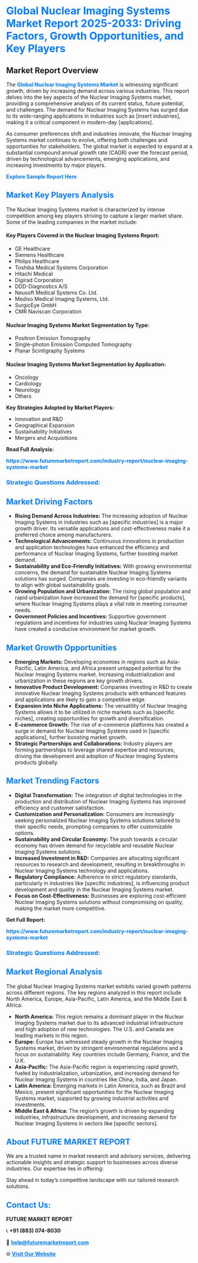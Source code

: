 <h1 style="color: #007BFF;">Global Nuclear Imaging Systems Market Report 2025-2033: Driving Factors, Growth Opportunities, and Key Players</h1>

<section id="overview">
<h2>Market Report Overview</h2>
<p>The <a href="https://www.futuremarketreport.com/industry-report/nuclear-imaging-systems-market" style="color: #007BFF; text-decoration: none;"><strong>Global Nuclear Imaging Systems Market</strong></a> is witnessing significant growth, driven by increasing demand across various industries. This report delves into the key aspects of the Nuclear Imaging Systems market, providing a comprehensive analysis of its current status, future potential, and challenges. The demand for Nuclear Imaging Systems has surged due to its wide-ranging applications in industries such as [insert industries], making it a critical component in modern-day [applications].</p>
<p>As consumer preferences shift and industries innovate, the Nuclear Imaging Systems market continues to evolve, offering both challenges and opportunities for stakeholders. The global market is expected to expand at a substantial compound annual growth rate (CAGR) over the forecast period, driven by technological advancements, emerging applications, and increasing investments by major players.</p>
</section>

<section id="overview">
<p><a href="https://www.futuremarketreport.com/request-sample/reportId=109333" style="color: #007BFF; text-decoration: none;"><strong>Explore Sample Report Here</strong></a></p>
</section>

<section id="key-players">
<h2 style="color: #007BFF;">Market Key Players Analysis</h2>
<p>The Nuclear Imaging Systems market is characterized by intense competition among key players striving to capture a larger market share. Some of the leading companies in the market include:</p>
<h4>Key Players Covered in the Nuclear Imaging Systems Report:</h4>
<ul><li>GE Healthcare</li><li>Siemens Healthcare</li><li>Philips Healthcare</li><li>Toshiba Medical Systems Corporation</li><li>Hitachi Medical</li><li>Digirad Corporation</li><li>DDD-Diagnostics A/S</li><li>Neusoft Medical Systems Co. Ltd.</li><li>Mediso Medical Imaging Systems, Ltd.</li><li>SurgicEye GmbH</li><li>CMR Naviscan Corporation</li></ul>
<h4>Nuclear Imaging Systems Market Segmentation by Type:</h4>
<ul><li>Positron Emission Tomography</li><li>Single-photon Emission Computed Tomography</li><li>Planar Scintigraphy Systems</li></ul>

<h4>Nuclear Imaging Systems Market Segmentation by Application:</h4>
<ul><li>Oncology</li><li>Cardiology</li><li>Neurology</li><li>Others</li></ul>
<p><strong>Key Strategies Adopted by Market Players:</strong></p>
<ul>
<li>Innovation and R&D</li>
<li>Geographical Expansion</li>
<li>Sustainability Initiatives</li>
<li>Mergers and Acquisitions</li>
</ul>
</section>

<section>
<p><strong>Read Full Analysis: </strong></p><a href="https://www.futuremarketreport.com/industry-report/nuclear-imaging-systems-market" style="color: #007BFF; text-decoration: none;"><strong>https://www.futuremarketreport.com/industry-report/nuclear-imaging-systems-market</strong></a>
<h3 style="color: #007BFF;">Strategic Questions Addressed:</h3>
</section>

<section id="driving-factors">
<h2 style="color: #007BFF;">Market Driving Factors</h2>
<ul>
<li><strong>Rising Demand Across Industries:</strong> The increasing adoption of Nuclear Imaging Systems in industries such as [specific industries] is a major growth driver. Its versatile applications and cost-effectiveness make it a preferred choice among manufacturers.</li>
<li><strong>Technological Advancements:</strong> Continuous innovations in production and application technologies have enhanced the efficiency and performance of Nuclear Imaging Systems, further boosting market demand.</li>
<li><strong>Sustainability and Eco-Friendly Initiatives:</strong> With growing environmental concerns, the demand for sustainable Nuclear Imaging Systems solutions has surged. Companies are investing in eco-friendly variants to align with global sustainability goals.</li>
<li><strong>Growing Population and Urbanization:</strong> The rising global population and rapid urbanization have increased the demand for [specific products], where Nuclear Imaging Systems plays a vital role in meeting consumer needs.</li>
<li><strong>Government Policies and Incentives:</strong> Supportive government regulations and incentives for industries using Nuclear Imaging Systems have created a conducive environment for market growth.</li>
</ul>
</section>

<section id="growth-opportunities">
<h2 style="color: #007BFF;">Market Growth Opportunities</h2>
<ul>
<li><strong>Emerging Markets:</strong> Developing economies in regions such as Asia-Pacific, Latin America, and Africa present untapped potential for the Nuclear Imaging Systems market. Increasing industrialization and urbanization in these regions are key growth drivers.</li>
<li><strong>Innovative Product Development:</strong> Companies investing in R&D to create innovative Nuclear Imaging Systems products with enhanced features and applications are likely to gain a competitive edge.</li>
<li><strong>Expansion into Niche Applications:</strong> The versatility of Nuclear Imaging Systems allows it to be utilized in niche markets such as [specific niches], creating opportunities for growth and diversification.</li>
<li><strong>E-commerce Growth:</strong> The rise of e-commerce platforms has created a surge in demand for Nuclear Imaging Systems used in [specific applications], further boosting market growth.</li>
<li><strong>Strategic Partnerships and Collaborations:</strong> Industry players are forming partnerships to leverage shared expertise and resources, driving the development and adoption of Nuclear Imaging Systems products globally.</li>
</ul>
</section>

<section id="trending-factors">
<h2 style="color: #007BFF;">Market Trending Factors</h2>
<ul>
<li><strong>Digital Transformation:</strong> The integration of digital technologies in the production and distribution of Nuclear Imaging Systems has improved efficiency and customer satisfaction.</li>
<li><strong>Customization and Personalization:</strong> Consumers are increasingly seeking personalized Nuclear Imaging Systems solutions tailored to their specific needs, prompting companies to offer customizable options.</li>
<li><strong>Sustainability and Circular Economy:</strong> The push towards a circular economy has driven demand for recyclable and reusable Nuclear Imaging Systems solutions.</li>
<li><strong>Increased Investment in R&D:</strong> Companies are allocating significant resources to research and development, resulting in breakthroughs in Nuclear Imaging Systems technology and applications.</li>
<li><strong>Regulatory Compliance:</strong> Adherence to strict regulatory standards, particularly in industries like [specific industries], is influencing product development and quality in the Nuclear Imaging Systems market.</li>
<li><strong>Focus on Cost-Effectiveness:</strong> Businesses are exploring cost-efficient Nuclear Imaging Systems solutions without compromising on quality, making the market more competitive.</li>
</ul>
</section>

<section>
<p><strong>Get Full Report: </strong></p><a href="https://www.futuremarketreport.com/industry-report/nuclear-imaging-systems-market" style="color: #007BFF; text-decoration: none;"><strong>https://www.futuremarketreport.com/industry-report/nuclear-imaging-systems-market</strong></a>
<h3 style="color: #007BFF;">Strategic Questions Addressed:</h3>
</section>


<section id="regional-analysis">
<h2 style="color: #007BFF;">Market Regional Analysis</h2>
<p>The global Nuclear Imaging Systems market exhibits varied growth patterns across different regions. The key regions analyzed in this report include North America, Europe, Asia-Pacific, Latin America, and the Middle East & Africa:</p>
<ul>
<li><strong>North America:</strong> This region remains a dominant player in the Nuclear Imaging Systems market due to its advanced industrial infrastructure and high adoption of new technologies. The U.S. and Canada are leading markets in this region.</li>
<li><strong>Europe:</strong> Europe has witnessed steady growth in the Nuclear Imaging Systems market, driven by stringent environmental regulations and a focus on sustainability. Key countries include Germany, France, and the U.K.</li>
<li><strong>Asia-Pacific:</strong> The Asia-Pacific region is experiencing rapid growth, fueled by industrialization, urbanization, and increasing demand for Nuclear Imaging Systems in countries like China, India, and Japan.</li>
<li><strong>Latin America:</strong> Emerging markets in Latin America, such as Brazil and Mexico, present significant opportunities for the Nuclear Imaging Systems market, supported by growing industrial activities and investments.</li>
<li><strong>Middle East & Africa:</strong> The region’s growth is driven by expanding industries, infrastructure development, and increasing demand for Nuclear Imaging Systems in sectors like [specific sectors].</li>
</ul>
</section>

<footer>
<h2 style="color: #007BFF;">About FUTURE MARKET REPORT</h2>
<p>We are a trusted name in market research and advisory services, delivering actionable insights and strategic support to businesses across diverse industries. Our expertise lies in offering:</p>

<p>Stay ahead in today’s competitive landscape with our tailored research solutions.</p>

<h2 style="color: #007BFF;">Contact Us:</h2>
<p><strong>FUTURE MARKET REPORT</strong></p>
<p>📞 <strong>+91 (883) 074-8030</strong></p>
<p>📧 <strong><a href="mailto:help@futuremarketreport.com" style="color: #007BFF;">help@futuremarketreport.com</a></strong></p>
<p>🌐 <strong><a href="https://www.futuremarketreport.com/" style="color: #007BFF;">Visit Our Website</a></strong></p>
</footer>